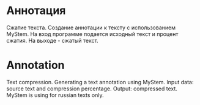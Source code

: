 # Аннотация

Сжатие текста. Создание аннотации к тексту с использованием MyStem.
На вход программе подается исходный текст и процент сжатия. На выходе - сжатый текст.

# Annotation

Text compression. Generating a text annotation using MyStem.
Input data: source text and compression percentage. Output: compressed text.
MyStem is using for russian texts only.
